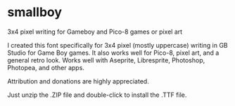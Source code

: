 # smallboy
3x4 pixel writing for Gameboy and Pico-8 games or pixel art

I created this font specifically for 3x4 pixel (mostly uppercase) writing in GB Studio for Game Boy games. It also works well for Pico-8, pixel art, and a general retro look. Works well with Aseprite, Libresprite, Photoshop, Photopea, and other apps.

Attribution and donations are highly appreciated.

Just unzip the .ZIP file and double-click to install the .TTF file.
